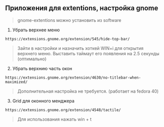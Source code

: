 ## Приложения для extentions, настройка gnome

> gnome-extentions можно установить из software

1. Убрать верхнее меню
```
https://extensions.gnome.org/extension/545/hide-top-bar/
```
> Зайти в настройки и назначить хоткей WIN+i для открытия верхнего меню. Выставить таймаут его появления на 2.5 секунды (оптимально)

2. Убрать верхнию часть окон
```
https://extensions.gnome.org/extension/4630/no-titlebar-when-maximized/
```
> Дополнительная настройка не требуется. (работает на fedora 40)

3. Grid для оконного менджера
```
https://extensions.gnome.org/extension/4548/tactile/
```
> Для использования нажать win + t